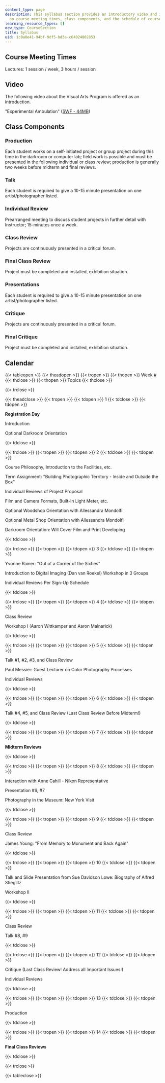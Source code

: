 ```yaml
---
content_type: page
description: This syllabus section provides an introductory video and information
  on course meeting times, class components, and the schedule of course topics.
learning_resource_types: []
ocw_type: CourseSection
title: Syllabus
uid: 1c8a8e41-94bf-9df5-bd3a-c64024802853
---
```


Course Meeting Times
--------------------

Lectures: 1 session / week, 3 hours / session

Video
-----

The following video about the Visual Arts Program is offered as an introduction.

"Experimental Ambulation" ([SWF - 44MB](/ans7870/4/4.341/4-341.swf))

Class Components
----------------

### Production

Each student works on a self-initiated project or group project during this time in the darkroom or computer lab; field work is possible and must be presented in the following individual or class review; production is generally two weeks before midterm and final reviews.

### Talk

Each student is required to give a 10-15 minute presentation on one artist/photographer listed.

### Individual Review

Prearranged meeting to discuss student projects in further detail with Instructor; 15-minutes once a week.

### Class Review

Projects are continuously presented in a critical forum.

### Final Class Review

Project must be completed and installed, exhibition situation.

### Presentations

Each student is required to give a 10-15 minute presentation on one artist/photographer listed.

### Critique

Projects are continuously presented in a critical forum.

### Final Critique

Project must be completed and installed, exhibition situation.

Calendar
--------

{{< tableopen >}}
{{< theadopen >}}
{{< tropen >}}
{{< thopen >}}
Week #
{{< thclose >}}
{{< thopen >}}
Topics
{{< thclose >}}

{{< trclose >}}

{{< theadclose >}}
{{< tropen >}}
{{< tdopen >}}
1
{{< tdclose >}}
{{< tdopen >}}


**Registration Day**

Introduction

Optional Darkroom Orientation


{{< tdclose >}}

{{< trclose >}}
{{< tropen >}}
{{< tdopen >}}
2
{{< tdclose >}}
{{< tdopen >}}


Course Philosophy, Introduction to the Facilities, etc.

Term Assignment: "Building Photographic Territory - Inside and Outside the Box"

Individual Reviews of Project Proposal

Film and Camera Formats, Built-In Light Meter, etc.

Optional Woodshop Orientation with Allessandra Mondolfi

Optional Metal Shop Orientation with Allessandra Mondolfi

Darkroom Orientation: Will Cover Film and Print Developing


{{< tdclose >}}

{{< trclose >}}
{{< tropen >}}
{{< tdopen >}}
3
{{< tdclose >}}
{{< tdopen >}}


Yvonne Rainer: "Out of a Corner of the Sixties"

Introduction to Digital Imaging (Dan van Roekel) Workshop in 3 Groups

Individual Reviews Per Sign-Up Schedule


{{< tdclose >}}

{{< trclose >}}
{{< tropen >}}
{{< tdopen >}}
4
{{< tdclose >}}
{{< tdopen >}}


Class Review

Workshop I (Aaron Wittkamper and Aaron Malnarick)


{{< tdclose >}}

{{< trclose >}}
{{< tropen >}}
{{< tdopen >}}
5
{{< tdclose >}}
{{< tdopen >}}


Talk #1, #2, #3, and Class Review

Paul Messier: Guest Lecturer on Color Photography Processes

Individual Reviews


{{< tdclose >}}

{{< trclose >}}
{{< tropen >}}
{{< tdopen >}}
6
{{< tdclose >}}
{{< tdopen >}}


Talk #4, #5, and Class Review (Last Class Review Before Midterm!)


{{< tdclose >}}

{{< trclose >}}
{{< tropen >}}
{{< tdopen >}}
7
{{< tdclose >}}
{{< tdopen >}}


**Midterm Reviews**


{{< tdclose >}}

{{< trclose >}}
{{< tropen >}}
{{< tdopen >}}
8
{{< tdclose >}}
{{< tdopen >}}


Interaction with Anne Cahill - Nikon Representative

Presentation #6, #7

Photography in the Museum: New York Visit


{{< tdclose >}}

{{< trclose >}}
{{< tropen >}}
{{< tdopen >}}
9
{{< tdclose >}}
{{< tdopen >}}


Class Review

James Young: "From Memory to Monument and Back Again"


{{< tdclose >}}

{{< trclose >}}
{{< tropen >}}
{{< tdopen >}}
10
{{< tdclose >}}
{{< tdopen >}}


Talk and Slide Presentation from Sue Davidson Lowe: Biography of Alfred Stieglitz

Workshop II


{{< tdclose >}}

{{< trclose >}}
{{< tropen >}}
{{< tdopen >}}
11
{{< tdclose >}}
{{< tdopen >}}


Class Review

Talk #8, #9


{{< tdclose >}}

{{< trclose >}}
{{< tropen >}}
{{< tdopen >}}
12
{{< tdclose >}}
{{< tdopen >}}


Critique (Last Class Review! Address all Important Issues!)

Individual Reviews


{{< tdclose >}}

{{< trclose >}}
{{< tropen >}}
{{< tdopen >}}
13
{{< tdclose >}}
{{< tdopen >}}


Production


{{< tdclose >}}

{{< trclose >}}
{{< tropen >}}
{{< tdopen >}}
14
{{< tdclose >}}
{{< tdopen >}}


**Final Class Reviews**


{{< tdclose >}}

{{< trclose >}}

{{< tableclose >}}